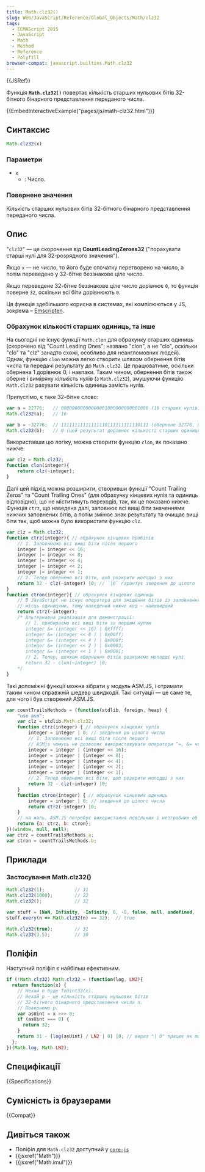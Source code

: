 ```yaml
---
title: Math.clz32()
slug: Web/JavaScript/Reference/Global_Objects/Math/clz32
tags:
  - ECMAScript 2015
  - JavaScript
  - Math
  - Method
  - Reference
  - Polyfill
browser-compat: javascript.builtins.Math.clz32
---
```

{{JSRef}}

Функція **`Math.clz32()`** повертає кількість старших нульових бітів 32-бітного бінарного представлення переданого числа.

{{EmbedInteractiveExample("pages/js/math-clz32.html")}}

## Синтаксис

```js
Math.clz32(x)
```

### Параметри

- `x`
  - : Число.

### Повернене значення

Кількість старших нульових бітів 32-бітного бінарного представлення переданого числа.

## Опис

"`clz32`" — це скорочення від **CountLeadingZeroes32** ("порахувати старші нулі для 32-розрядного значення").

Якщо `x` — не число, то його буде спочатку перетворено на число, а потім переведено у 32-бітне беззнакове ціле число.

Якщо переведене 32-бітне беззнакове ціле число дорівнює `0`, то функція поверне `32`, оскільки всі біти дорівнюють `0`.

Ця функція здебільшого корисна в системах, які компілюються у JS, зокрема – [Emscripten](/uk/docs/Emscripten).

### Обрахунок кількості старших одиниць, та інше

На сьогодні не існує функції `Math.clon` для обрахунку старших одиниць (скорочено від "Count Leading Ones"; названо "clon", а не "clo", оскільки "clo" та "clz" занадто схожі, особливо для неангломовних людей). Однак, функцію `clon` можна легко створити шляхом обернення бітів числа та передачі результату до `Math.clz32`. Це працюватиме, оскільки обернена 1 дорівнює 0, і навпаки. Таким чином, обернення бітів також оберне і виміряну кількість нулів (з `Math.clz32`), змушуючи функцію `Math.clz32` рахувати кількість одиниць замість нулів.

Припустімо, є таке 32-бітне слово:

```js
var a = 32776;   // 00000000000000001000000000001000 (16 старших нулів)
Math.clz32(a);   // 16

var b = ~32776;  // 11111111111111110111111111110111 (обернене 32776, 0 старших нулів)
Math.clz32(b);   // 0 (цей результат дорівнює кількості старших одиниць у числі a)
```

Використавши цю логіку, можна створити функцію `clon`, як показано нижче:

```js
var clz = Math.clz32;
function clon(integer){
    return clz(~integer);
}
```

Далі цей підхід можна розширити, створивши функції "Count Trailing Zeros" та "Count Trailing Ones" (для обрахунку кінцевих нулів та одиниць відповідно), що не міститимуть переходів, так, як це показано нижче. Функція `ctrz`, що наведена далі, заповнює всі вищі біти значеннями нижчих заповнених бітів, а потім змінює знак результату та очищає вищі біти так, щоб можна було використати функцію `clz`.

```js
var clz = Math.clz32;
function ctrz(integer){ // обрахунок кінцевих пробілів
    // 1. Заповнюємо всі вищі біти після першого
    integer |= integer << 16;
    integer |= integer << 8;
    integer |= integer << 4;
    integer |= integer << 2;
    integer |= integer << 1;
    // 2. Тепер обернемо всі біти, щоб розкрити молодші з них
    return 32 - clz(~integer) |0; // `|0` гарантує зведення до цілого
}
function ctron(integer){ // обрахунок кінцевих одиниць
    // В JavaScript не існує оператора для зміщення бітів із заповненням звільнених
    // місць одиницями, тому наведений нижче код — найшвидший
    return ctrz(~integer);
    /* Альтернавна реалізація для демонстрації:
       // 1. прибираємо всі вищі біти за першим нулем
       integer &= (integer << 16) | 0xffff;
       integer &= (integer << 8 ) | 0x00ff;
       integer &= (integer << 4 ) | 0x000f;
       integer &= (integer << 2 ) | 0x0003;
       integer &= (integer << 1 ) | 0x0001;
       // 2. Тепер, шляхом обернення бітів розкриємо молодші нулі
       return 32 - clon(~integer) |0;
    */
}
```

Такі допоміжні функції можна зібрати у модуль ASM.JS, і отримати таким чином справжній шедевр швидкодії. Такі ситуації — це саме те, для чого і був створений ASM.JS.

```js
var countTrailsMethods = (function(stdlib, foreign, heap) {
    "use asm";
    var clz = stdlib.Math.clz32;
    function ctrz(integer) { // обрахунок кінцевих нулів
        integer = integer | 0; // зведення до цілого числа
        // 1. Заповнюємо всі вищі біти після першого
        // ASMjs чомусь не дозволяє використовувати оператори ^=, &= чи |=
        integer = integer | (integer << 16);
        integer = integer | (integer << 8);
        integer = integer | (integer << 4);
        integer = integer | (integer << 2);
        integer = integer | (integer << 1);
        // 2. Тепер обернемо всі біти, щоб розкрити молодші з них
        return 32 - clz(~integer) |0;
    }
    function ctron(integer) { // обрахунок кінцевих одиниць
        integer = integer | 0; // зведення до цілого числа
        return ctrz(~integer) |0;
    }
    // на жаль, ASM.JS потребує використання повільних і незграбних об'єктів:
    return {a: ctrz, b: ctron};
})(window, null, null);
var ctrz = countTrailsMethods.a;
var ctron = countTrailsMethods.b;
```

## Приклади

### Застосування Math.clz32()

```js
Math.clz32(1);           // 31
Math.clz32(1000);        // 22
Math.clz32();            // 32

var stuff = [NaN, Infinity, -Infinity, 0, -0, false, null, undefined, 'foo', {}, []];
stuff.every(n => Math.clz32(n) == 32);  // true

Math.clz32(true);        // 31
Math.clz32(3.5);         // 30
```

## Поліфіл

Наступний поліфіл є найбільш ефективним.

```js
if (!Math.clz32) Math.clz32 = (function(log, LN2){
  return function(x) {
    // Нехай n буде ToUint32(x).
    // Нехай p — це кількість старших нульових бітів
    // 32-бітного бінарного представлення числа n.
    // Повернемо p.
    var asUint = x >>> 0;
    if (asUint === 0) {
      return 32;
    }
    return 31 - (log(asUint) / LN2 | 0) |0; // вираз "| 0" працює як math.floor
  };
})(Math.log, Math.LN2);
```

## Специфікації

{{Specifications}}

## Сумісність із браузерами

{{Compat}}

## Дивіться також

- Поліфіл для `Math.clz32` доступний у [`core-js`](https://github.com/zloirock/core-js#ecmascript-math)
- {{jsxref("Math")}}
- {{jsxref("Math.imul")}}

